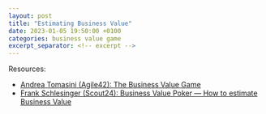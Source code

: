 ```yaml
---
layout: post
title: "Estimating Business Value"
date: 2023-01-05 19:50:00 +0100
categories: business value game
excerpt_separator: <!-- excerpt -->
---
```



<!-- excerpt -->

Resources:
- [Andrea Tomasini (Agile42): The Business Value Game](https://www.agile42.com/media/documents/Business_Value_Game.pdf)
- [Frank Schlesinger (Scout24): Business Value Poker — How to estimate Business Value](https://medium.com/scout24-engineering/business-value-poker-how-to-estimate-business-value-44595f547ea5)